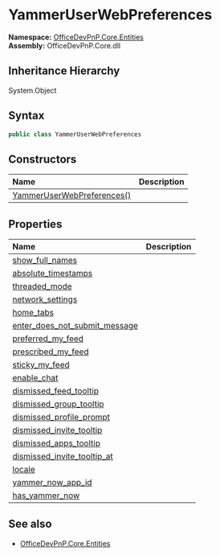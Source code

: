 # YammerUserWebPreferences
  

**Namespace:** [OfficeDevPnP.Core.Entities](OfficeDevPnP.Core.Entities.md)  
**Assembly:** OfficeDevPnP.Core.dll  
## Inheritance Hierarchy
System.Object  
## Syntax
```C#
public class YammerUserWebPreferences
```
## Constructors
|**Name**|**Description**|
|:-----|:-----|
| [YammerUserWebPreferences()](OfficeDevPnP.Core.Entities.YammerUserWebPreferences.ctor1.md) | 
## Properties
|**Name**|**Description**|
|:-----|:-----|
| [show_full_names](OfficeDevPnP.Core.Entities.YammerUserWebPreferences.show_full_names.md) | 
| [absolute_timestamps](OfficeDevPnP.Core.Entities.YammerUserWebPreferences.absolute_timestamps.md) | 
| [threaded_mode](OfficeDevPnP.Core.Entities.YammerUserWebPreferences.threaded_mode.md) | 
| [network_settings](OfficeDevPnP.Core.Entities.YammerUserWebPreferences.network_settings.md) | 
| [home_tabs](OfficeDevPnP.Core.Entities.YammerUserWebPreferences.home_tabs.md) | 
| [enter_does_not_submit_message](OfficeDevPnP.Core.Entities.YammerUserWebPreferences.enter_does_not_submit_message.md) | 
| [preferred_my_feed](OfficeDevPnP.Core.Entities.YammerUserWebPreferences.preferred_my_feed.md) | 
| [prescribed_my_feed](OfficeDevPnP.Core.Entities.YammerUserWebPreferences.prescribed_my_feed.md) | 
| [sticky_my_feed](OfficeDevPnP.Core.Entities.YammerUserWebPreferences.sticky_my_feed.md) | 
| [enable_chat](OfficeDevPnP.Core.Entities.YammerUserWebPreferences.enable_chat.md) | 
| [dismissed_feed_tooltip](OfficeDevPnP.Core.Entities.YammerUserWebPreferences.dismissed_feed_tooltip.md) | 
| [dismissed_group_tooltip](OfficeDevPnP.Core.Entities.YammerUserWebPreferences.dismissed_group_tooltip.md) | 
| [dismissed_profile_prompt](OfficeDevPnP.Core.Entities.YammerUserWebPreferences.dismissed_profile_prompt.md) | 
| [dismissed_invite_tooltip](OfficeDevPnP.Core.Entities.YammerUserWebPreferences.dismissed_invite_tooltip.md) | 
| [dismissed_apps_tooltip](OfficeDevPnP.Core.Entities.YammerUserWebPreferences.dismissed_apps_tooltip.md) | 
| [dismissed_invite_tooltip_at](OfficeDevPnP.Core.Entities.YammerUserWebPreferences.dismissed_invite_tooltip_at.md) | 
| [locale](OfficeDevPnP.Core.Entities.YammerUserWebPreferences.locale.md) | 
| [yammer_now_app_id](OfficeDevPnP.Core.Entities.YammerUserWebPreferences.yammer_now_app_id.md) | 
| [has_yammer_now](OfficeDevPnP.Core.Entities.YammerUserWebPreferences.has_yammer_now.md) | 
## See also
- [OfficeDevPnP.Core.Entities](OfficeDevPnP.Core.Entities.md)
